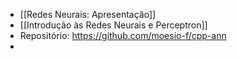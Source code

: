 - [[Redes Neurais: Apresentação]]
- [[Introdução às Redes Neurais e Perceptron]]
- Repositório: https://github.com/moesio-f/cpp-ann
-